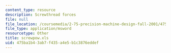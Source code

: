 ```yaml
---
content_type: resource
description: Screwthread forces
file: null
file_location: /coursemedia/2-75-precision-machine-design-fall-2001/475ba1b43ab7f435a4e5b1c3876eddef_screwpow.xls
file_type: application/msword
resourcetype: Other
title: screwpow.xls
uid: 475ba1b4-3ab7-f435-a4e5-b1c3876eddef
---
```


